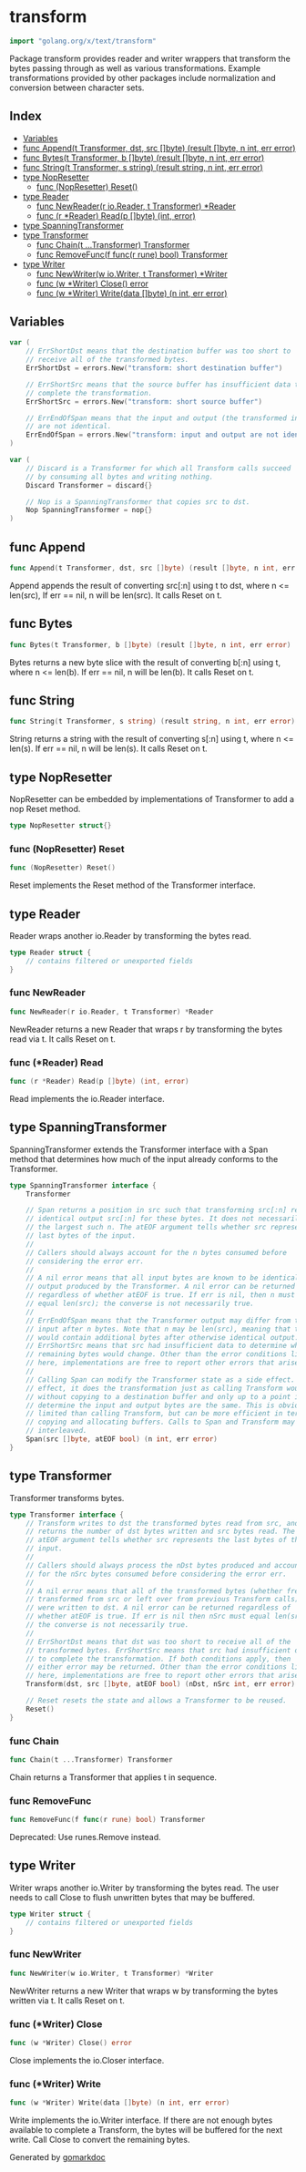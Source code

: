 <!-- Code generated by gomarkdoc. DO NOT EDIT -->

# transform

```go
import "golang.org/x/text/transform"
```

Package transform provides reader and writer wrappers that transform the bytes passing through as well as various transformations. Example transformations provided by other packages include normalization and conversion between character sets.

## Index

- [Variables](<#variables>)
- [func Append(t Transformer, dst, src []byte) (result []byte, n int, err error)](<#func-append>)
- [func Bytes(t Transformer, b []byte) (result []byte, n int, err error)](<#func-bytes>)
- [func String(t Transformer, s string) (result string, n int, err error)](<#func-string>)
- [type NopResetter](<#type-nopresetter>)
  - [func (NopResetter) Reset()](<#func-nopresetter-reset>)
- [type Reader](<#type-reader>)
  - [func NewReader(r io.Reader, t Transformer) *Reader](<#func-newreader>)
  - [func (r *Reader) Read(p []byte) (int, error)](<#func-reader-read>)
- [type SpanningTransformer](<#type-spanningtransformer>)
- [type Transformer](<#type-transformer>)
  - [func Chain(t ...Transformer) Transformer](<#func-chain>)
  - [func RemoveFunc(f func(r rune) bool) Transformer](<#func-removefunc>)
- [type Writer](<#type-writer>)
  - [func NewWriter(w io.Writer, t Transformer) *Writer](<#func-newwriter>)
  - [func (w *Writer) Close() error](<#func-writer-close>)
  - [func (w *Writer) Write(data []byte) (n int, err error)](<#func-writer-write>)


## Variables

```go
var (
    // ErrShortDst means that the destination buffer was too short to
    // receive all of the transformed bytes.
    ErrShortDst = errors.New("transform: short destination buffer")

    // ErrShortSrc means that the source buffer has insufficient data to
    // complete the transformation.
    ErrShortSrc = errors.New("transform: short source buffer")

    // ErrEndOfSpan means that the input and output (the transformed input)
    // are not identical.
    ErrEndOfSpan = errors.New("transform: input and output are not identical")
)
```

```go
var (
    // Discard is a Transformer for which all Transform calls succeed
    // by consuming all bytes and writing nothing.
    Discard Transformer = discard{}

    // Nop is a SpanningTransformer that copies src to dst.
    Nop SpanningTransformer = nop{}
)
```

## func Append

```go
func Append(t Transformer, dst, src []byte) (result []byte, n int, err error)
```

Append appends the result of converting src\[:n\] using t to dst, where n \<= len\(src\), If err == nil, n will be len\(src\). It calls Reset on t.

## func Bytes

```go
func Bytes(t Transformer, b []byte) (result []byte, n int, err error)
```

Bytes returns a new byte slice with the result of converting b\[:n\] using t, where n \<= len\(b\). If err == nil, n will be len\(b\). It calls Reset on t.

## func String

```go
func String(t Transformer, s string) (result string, n int, err error)
```

String returns a string with the result of converting s\[:n\] using t, where n \<= len\(s\). If err == nil, n will be len\(s\). It calls Reset on t.

## type NopResetter

NopResetter can be embedded by implementations of Transformer to add a nop Reset method.

```go
type NopResetter struct{}
```

### func \(NopResetter\) Reset

```go
func (NopResetter) Reset()
```

Reset implements the Reset method of the Transformer interface.

## type Reader

Reader wraps another io.Reader by transforming the bytes read.

```go
type Reader struct {
    // contains filtered or unexported fields
}
```

### func NewReader

```go
func NewReader(r io.Reader, t Transformer) *Reader
```

NewReader returns a new Reader that wraps r by transforming the bytes read via t. It calls Reset on t.

### func \(\*Reader\) Read

```go
func (r *Reader) Read(p []byte) (int, error)
```

Read implements the io.Reader interface.

## type SpanningTransformer

SpanningTransformer extends the Transformer interface with a Span method that determines how much of the input already conforms to the Transformer.

```go
type SpanningTransformer interface {
    Transformer

    // Span returns a position in src such that transforming src[:n] results in
    // identical output src[:n] for these bytes. It does not necessarily return
    // the largest such n. The atEOF argument tells whether src represents the
    // last bytes of the input.
    //
    // Callers should always account for the n bytes consumed before
    // considering the error err.
    //
    // A nil error means that all input bytes are known to be identical to the
    // output produced by the Transformer. A nil error can be returned
    // regardless of whether atEOF is true. If err is nil, then n must
    // equal len(src); the converse is not necessarily true.
    //
    // ErrEndOfSpan means that the Transformer output may differ from the
    // input after n bytes. Note that n may be len(src), meaning that the output
    // would contain additional bytes after otherwise identical output.
    // ErrShortSrc means that src had insufficient data to determine whether the
    // remaining bytes would change. Other than the error conditions listed
    // here, implementations are free to report other errors that arise.
    //
    // Calling Span can modify the Transformer state as a side effect. In
    // effect, it does the transformation just as calling Transform would, only
    // without copying to a destination buffer and only up to a point it can
    // determine the input and output bytes are the same. This is obviously more
    // limited than calling Transform, but can be more efficient in terms of
    // copying and allocating buffers. Calls to Span and Transform may be
    // interleaved.
    Span(src []byte, atEOF bool) (n int, err error)
}
```

## type Transformer

Transformer transforms bytes.

```go
type Transformer interface {
    // Transform writes to dst the transformed bytes read from src, and
    // returns the number of dst bytes written and src bytes read. The
    // atEOF argument tells whether src represents the last bytes of the
    // input.
    //
    // Callers should always process the nDst bytes produced and account
    // for the nSrc bytes consumed before considering the error err.
    //
    // A nil error means that all of the transformed bytes (whether freshly
    // transformed from src or left over from previous Transform calls)
    // were written to dst. A nil error can be returned regardless of
    // whether atEOF is true. If err is nil then nSrc must equal len(src);
    // the converse is not necessarily true.
    //
    // ErrShortDst means that dst was too short to receive all of the
    // transformed bytes. ErrShortSrc means that src had insufficient data
    // to complete the transformation. If both conditions apply, then
    // either error may be returned. Other than the error conditions listed
    // here, implementations are free to report other errors that arise.
    Transform(dst, src []byte, atEOF bool) (nDst, nSrc int, err error)

    // Reset resets the state and allows a Transformer to be reused.
    Reset()
}
```

### func Chain

```go
func Chain(t ...Transformer) Transformer
```

Chain returns a Transformer that applies t in sequence.

### func RemoveFunc

```go
func RemoveFunc(f func(r rune) bool) Transformer
```

Deprecated: Use runes.Remove instead.

## type Writer

Writer wraps another io.Writer by transforming the bytes read. The user needs to call Close to flush unwritten bytes that may be buffered.

```go
type Writer struct {
    // contains filtered or unexported fields
}
```

### func NewWriter

```go
func NewWriter(w io.Writer, t Transformer) *Writer
```

NewWriter returns a new Writer that wraps w by transforming the bytes written via t. It calls Reset on t.

### func \(\*Writer\) Close

```go
func (w *Writer) Close() error
```

Close implements the io.Closer interface.

### func \(\*Writer\) Write

```go
func (w *Writer) Write(data []byte) (n int, err error)
```

Write implements the io.Writer interface. If there are not enough bytes available to complete a Transform, the bytes will be buffered for the next write. Call Close to convert the remaining bytes.



Generated by [gomarkdoc](<https://github.com/princjef/gomarkdoc>)
